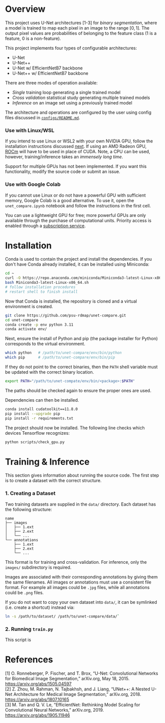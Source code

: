 # Overview
This project uses U-Net architectures [1-3] for *binary segmentation*, where a model is trained to map each pixel in an image to the range $[0,1]$. The output pixel values are probabilities of belonging to the feature class ($1$ is a feature, $0$ is a non-feature).

This project implements four types of configurable architectures:
- U-Net
- U-Net++
- U-Net w/ EfficientNetB7 backbone
- U-Net++ w/ EfficientNetB7 backbone

There are three modes of operation available:
- *Single* training loop generating a single trained model
- *Cross validation* statistical study generating multiple trained models
- *Inference* on an image set using a previously trained model

The architecture and operations are configured by the user using config files discussed in [`configs/README.md`](configs/README.md).

### Use with Linux/WSL
If you intend to use Linux or WSL2 with your own NVIDIA GPU, follow the installation instructions discussed [next](#installation). If using an AMD Radeon GPU, [ROCm](https://www.amd.com/en/products/software/rocm.html) will have to be used in place of CUDA. Note, a CPU can be used, however, training/inference takes an *immensely long time*. 

Support for multiple GPUs has not been implemented. If you want this functionality, modify the source code or submit an issue.


### Use with Google Colab
If you cannot use Linux or do not have a powerful GPU with sufficient memory, Google Colab is a good alternative. To use it, open the `unet_compare.ipynb` notebook and follow the instructions in the first cell.

You can use a lightweight GPU for free; more powerful GPUs are only available through the purchase of computational units. Priority access is enabled through a [subscription service](https://colab.research.google.com/signup).


# Installation
Conda is used to contain the project and install the dependencies. If you don't have Conda already installed, it can be installed using Miniconda:
```bash
cd ~
curl -O https://repo.anaconda.com/miniconda/Miniconda3-latest-Linux-x86_64.sh
bash Miniconda3-latest-Linux-x86_64.sh
# follow installation procedures
# restart shell to finish install
```
Now that Conda is installed, the repository is cloned and a virtual environment is created.
```bash
git clone https://github.com/psu-rdmap/unet-compare.git
cd unet-compare
conda create -p env python 3.11
conda activate env/
```
Next, ensure the install of Python and pip (the package installer for Python) corresponds to the virtual environment.
```bash
which python   # /path/to/unet-compare/env/bin/python
which pip      # /path/to/unet-compare/env/bin/pip
```
If they do not point to the correct binaries, then the `PATH` shell variable must be updated with the correct binary location.
```bash
export PATH="/path/to/unet-compate/env/bin/<package>:$PATH"
```
The paths should be checked again to ensure the proper ones are used.

Dependencies can then be installed.
```bash
conda install cudatoolkit==11.8.0
pip install --upgrade pip
pip install -r requirements.txt
```
The project should now be installed. The following line checks which devices Tensorflow recognizes:
```bash
python scripts/check_gpu.py
```

# Training & Inference
This section gives information about running the source code. The first step is to create a dataset with the correct structure.

### 1. Creating a Dataset
Two training datasets are supplied in the `data/` directory. Each dataset has the following structure:
```
name
├── images
│   ├── 1.ext
│   ├── 2.ext
│   └── ...
└── annotations
    ├── 1.ext
    ├── 2.ext
    └── ...
```
This format is for training and cross-validation. For inference, only the `images/` subdirectory is required.

Images are associated with their corresponding annotations by giving them the same filenames. All images or annotations must use a consistent file format. For example all images could be `.jpg` files, while all annotations could be `.png` files.

If you do not want to copy your own dataset into `data/`, it can be symlinked (i.e. create a shortcut) instead via:
```bash
ln -s /path/to/dataset/ /path/to/unet-compare/data/`
```

### 2. Running `train.py`
This script is

# References
[1] O. Ronneberger, P. Fischer, and T. Brox, “U-Net: Convolutional Networks for Biomedical Image Segmentation,” arXiv.org, May 18, 2015. https://arxiv.org/abs/1505.04597 <br/>
[2] Z. Zhou, M. Rahman, N. Tajbakhsh, and J. Liang, “UNet++: A Nested U-Net Architecture for Medical Image Segmentation,” arXiv.org, 2018. https://arxiv.org/abs/1807.10165 <br/>
[3] M. Tan and Q. V. Le, “EfficientNet: Rethinking Model Scaling for Convolutional Neural Networks,” arXiv.org, 2019. https://arxiv.org/abs/1905.11946 <br/>